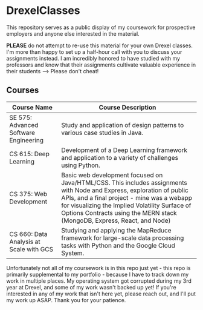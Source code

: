 # DrexelClasses

This repository serves as a public display of my coursework for prospective employers and anyone else interested in the material.

<b>PLEASE</b> do not attempt to re-use this material for your own Drexel classes. I'm more than happy to set up a half-hour call with you to discuss your assignments instead. I am incredibly honored to have studied with my professors and know that their assignments cultivate valuable experience in their students --> Please don't cheat!

## Courses

| Course Name | Course Description |
| ----------- | ------------------ |
|  SE 575: Advanced Software Engineering | Study and application of design patterns to various case studies in Java. |
| CS 615: Deep Learning | Development of a Deep Learning framework and application to a variety of challenges using Python. |
| CS 375: Web Development | Basic web development focused on Java/HTML/CSS. This includes assignments with Node and Express, exploration of public APIs, and a final project - mine was a webapp for visualizing the Implied Volatility Surface of Options Contracts using the MERN stack (MongoDB, Express, React, and Node) |
| CS 660: Data Analysis at Scale with GCS | Studying and applying the MapReduce framework for large-scale data processing tasks with Python and the Google Cloud System. |

Unfortunately not all of my coursework is in this repo just yet - this repo is primarily supplemental to my portfolio - because I have to track down my work in multiple places. My operating system got corrupted during my 3rd year at Drexel, and some of my work wasn't backed up yet! If you're interested in any of my work that isn't here yet, please reach out, and I'll put my work up ASAP. Thank you for your patience.

